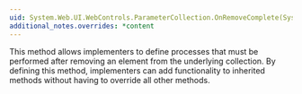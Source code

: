 ```yaml
---
uid: System.Web.UI.WebControls.ParameterCollection.OnRemoveComplete(System.Int32,System.Object)
additional_notes.overrides: *content
---
```


<p>This method allows implementers to define processes that must be performed after removing an element from the underlying collection. By defining this method, implementers can add functionality to inherited methods without having to override all other methods.</p>


